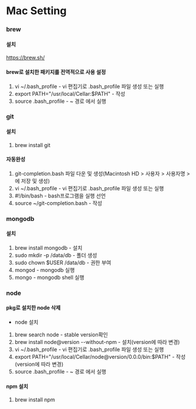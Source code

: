 # Mac Setting


### brew

#### 설치
https://brew.sh/

#### brew로 설치한 패키지를 전역적으로 사용 설정
1. vi ~/.bash_profile - vi 편집기로 .bash_profile 파일 생성 또는 실행
2. export PATH="/usr/local/Cellar:$PATH" - 작성
3. source .bash_profile - ~ 경로 에서 실행


### git

#### 설치
1. brew install git

#### 자동완성
1. git-completion.bash 파일 다운 및 생성(Macintosh HD > 사용자 > 사용자명 > 에 저장 및 생성)
2. vi ~/.bash_profile - vi 편집기로 .bash_profile 파일 생성 또는 실행
3. #!/bin/bash - bash프로그램을 실행 선언
4. source ~/git-completion.bash - 작성


### mongodb

#### 설치
1. brew install mongodb - 설치
2. sudo mkdir -p /data/db - 폴더 생성
3. sudo chown $USER /data/db - 권한 부여
4. mongod - mongodb 실행
5. mongo - mongodb shell 실행


### node

#### pkg로 설치한 node 삭제

* node 설치
1. brew search node - stable version확인
2. brew install node@version --without-npm - 설치(version에 따라 변경)
3. vi ~/.bash_profile - vi 편집기로 .bash_profile 파일 생성 또는 실행
4. export PATH="/usr/local/Cellar/node@version/0.0.0/bin:$PATH" - 작성(version에 따라 변경)
5. source .bash_profile - ~ 경로 에서 실행

#### npm 설치
1. brew install npm
